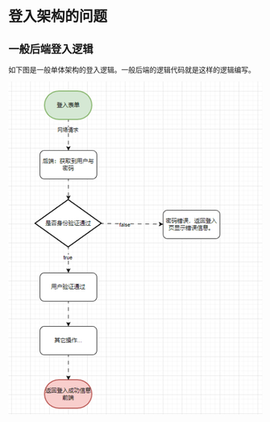 # 登入架构的问题





## 一般后端登入逻辑

如下图是一般单体架构的登入逻辑。一般后端的逻辑代码就是这样的逻辑编写。

![image-20250621083755956](demo05_2025_06_01_01.assets/image-20250621083755956.png)